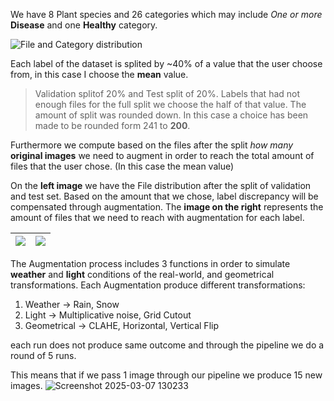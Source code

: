 We have 8 Plant species and 26 categories which may include _One or more_ __Disease__ and one __Healthy__ category.

![File and Category distribution](https://github.com/user-attachments/assets/4f5355b1-ae09-4676-beec-a461ebd70003)

Each label of the dataset is splited by ~40% of a value that the user choose from, in this case I choose the __mean__ value.
>  Validation splitof 20% and Test split of 20%. Labels that had not enough files for the full split we choose the half of that value.
> The amount of split was rounded down. In this case a choice has been made to be rounded form 241 to __200__.

Furthermore we compute based on the files after the split _how many_ __original images__ we need to augment in order to reach the total amount of files that the user chose. (In this case the mean value)

On the __left image__ we have the File distribution after the split of validation and test set.
Based on the amount that we chose, label discrepancy will be compensated through augmentation. 
The __image on the right__ represents the amount of files that we need to reach with augmentation for each label.

| <img src="https://github.com/user-attachments/assets/f7b6ac74-8483-464e-b1d3-b0c4eebf096b" > | <img src="https://github.com/user-attachments/assets/abd08579-35fa-411c-b33c-3654d89f8ded"> |
|---|---|


The Augmentation process includes 3 functions in order to simulate __weather__ and __light__ conditions of the real-world, and geometrical transformations.
Each Augmentation produce different transformations:
1. Weather -> Rain, Snow
2. Light -> Multiplicative noise, Grid Cutout
3. Geometrical -> CLAHE, Horizontal, Vertical Flip

each run does not produce same outcome and through the pipeline we do a round of 5 runs. 

This means that if we pass 1 image through our pipeline we produce 15 new images.
![Screenshot 2025-03-07 130233](https://github.com/user-attachments/assets/ecc27694-1185-4034-96d3-d34e30e21fee)
